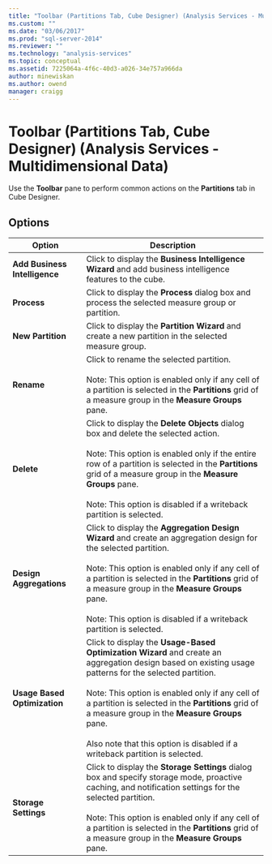 ```yaml
---
title: "Toolbar (Partitions Tab, Cube Designer) (Analysis Services - Multidimensional Data) | Microsoft Docs"
ms.custom: ""
ms.date: "03/06/2017"
ms.prod: "sql-server-2014"
ms.reviewer: ""
ms.technology: "analysis-services"
ms.topic: conceptual
ms.assetid: 7225064a-4f6c-40d3-a026-34e757a966da
author: minewiskan
ms.author: owend
manager: craigg
---
```

# Toolbar (Partitions Tab, Cube Designer) (Analysis Services - Multidimensional Data)
  Use the **Toolbar** pane to perform common actions on the **Partitions** tab in Cube Designer.  
  
## Options  
  
|Option|Description|  
|------------|-----------------|  
|**Add Business Intelligence**|Click to display the **Business Intelligence Wizard** and add business intelligence features to the cube.|  
|**Process**|Click to display the **Process** dialog box and process the selected measure group or partition.|  
|**New Partition**|Click to display the **Partition Wizard** and create a new partition in the selected measure group.|  
|**Rename**|Click to rename the selected partition.<br /><br /> Note: This option is enabled only if any cell of a partition is selected in the **Partitions** grid of a measure group in the **Measure Groups** pane.|  
|**Delete**|Click to display the **Delete Objects** dialog box and delete the selected action.<br /><br /> Note: This option is enabled only if the entire row of a partition is selected in the **Partitions** grid of a measure group in the **Measure Groups** pane.<br /><br /> Note: This option is disabled if a writeback partition is selected.|  
|**Design Aggregations**|Click to display the **Aggregation Design Wizard** and create an aggregation design for the selected partition.<br /><br /> Note: This option is enabled only if any cell of a partition is selected in the **Partitions** grid of a measure group in the **Measure Groups** pane.<br /><br /> Note: This option is disabled if a writeback partition is selected.|  
|**Usage Based Optimization**|Click to display the **Usage-Based Optimization Wizard** and create an aggregation design based on existing usage patterns for the selected partition.<br /><br /> Note: This option is enabled only if any cell of a partition is selected in the **Partitions** grid of a measure group in the **Measure Groups** pane.<br /><br /> Also note that this option is disabled if a writeback partition is selected.|  
|**Storage Settings**|Click to display the **Storage Settings** dialog box and specify storage mode, proactive caching, and notification settings for the selected partition.<br /><br /> Note: This option is enabled only if any cell of a partition is selected in the **Partitions** grid of a measure group in the **Measure Groups** pane.|  
  
  
